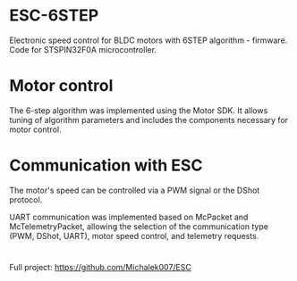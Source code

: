 # ESC-6STEP

Electronic speed control for BLDC motors with 6STEP algorithm - firmware.
Code for STSPIN32F0A microcontroller.

# Motor control
The 6-step algorithm was implemented using the Motor SDK. It allows tuning of algorithm parameters and includes the components necessary for motor control.

# Communication with ESC
The motor's speed can be controlled via a PWM signal or the DShot protocol.

UART communication was implemented based on McPacket and McTelemetryPacket, allowing the selection of the communication type (PWM, DShot, UART), motor speed control, and telemetry requests.

#
Full project: https://github.com/Michalek007/ESC
